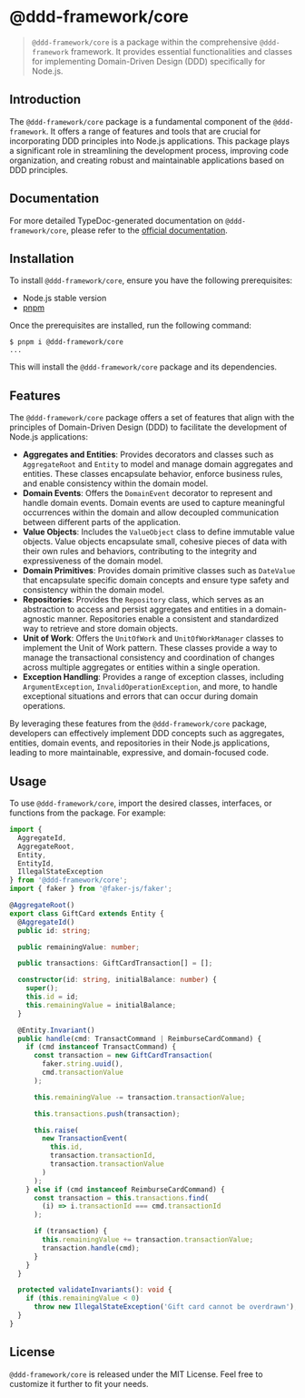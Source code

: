 # @ddd-framework/core

> `@ddd-framework/core` is a package within the comprehensive `@ddd-framework` framework. It provides essential functionalities and classes for implementing Domain-Driven Design (DDD) specifically for Node.js.

## Introduction

The `@ddd-framework/core` package is a fundamental component of the `@ddd-framework`. It offers a range of features and tools that are crucial for incorporating DDD principles into Node.js applications. This package plays a significant role in streamlining the development process, improving code organization, and creating robust and maintainable applications based on DDD principles.

## Documentation

For more detailed TypeDoc-generated documentation on `@ddd-framework/core`, please refer to the [official documentation](https://rmolinamir.github.io/ddd-framework/modules/core.html).

## Installation

To install `@ddd-framework/core`, ensure you have the following prerequisites:

- Node.js stable version
- [pnpm](https://pnpm.io/)

Once the prerequisites are installed, run the following command:

```shell
$ pnpm i @ddd-framework/core
...
```

This will install the `@ddd-framework/core` package and its dependencies.

## Features

The `@ddd-framework/core` package offers a set of features that align with the principles of Domain-Driven Design (DDD) to facilitate the development of Node.js applications:

- **Aggregates and Entities**: Provides decorators and classes such as `AggregateRoot` and `Entity` to model and manage domain aggregates and entities. These classes encapsulate behavior, enforce business rules, and enable consistency within the domain model.
- **Domain Events**: Offers the `DomainEvent` decorator to represent and handle domain events. Domain events are used to capture meaningful occurrences within the domain and allow decoupled communication between different parts of the application.
- **Value Objects**: Includes the `ValueObject` class to define immutable value objects. Value objects encapsulate small, cohesive pieces of data with their own rules and behaviors, contributing to the integrity and expressiveness of the domain model.
- **Domain Primitives**: Provides domain primitive classes such as `DateValue` that encapsulate specific domain concepts and ensure type safety and consistency within the domain model.
- **Repositories**: Provides the `Repository` class, which serves as an abstraction to access and persist aggregates and entities in a domain-agnostic manner. Repositories enable a consistent and standardized way to retrieve and store domain objects.
- **Unit of Work**: Offers the `UnitOfWork` and `UnitOfWorkManager` classes to implement the Unit of Work pattern. These classes provide a way to manage the transactional consistency and coordination of changes across multiple aggregates or entities within a single operation.
- **Exception Handling**: Provides a range of exception classes, including `ArgumentException`, `InvalidOperationException`, and more, to handle exceptional situations and errors that can occur during domain operations.

By leveraging these features from the `@ddd-framework/core` package, developers can effectively implement DDD concepts such as aggregates, entities, domain events, and repositories in their Node.js applications, leading to more maintainable, expressive, and domain-focused code.

## Usage

To use `@ddd-framework/core`, import the desired classes, interfaces, or functions from the package. For example:

```typescript
import {
  AggregateId,
  AggregateRoot,
  Entity,
  EntityId,
  IllegalStateException
} from '@ddd-framework/core';
import { faker } from '@faker-js/faker';

@AggregateRoot()
export class GiftCard extends Entity {
  @AggregateId()
  public id: string;

  public remainingValue: number;

  public transactions: GiftCardTransaction[] = [];

  constructor(id: string, initialBalance: number) {
    super();
    this.id = id;
    this.remainingValue = initialBalance;
  }

  @Entity.Invariant()
  public handle(cmd: TransactCommand | ReimburseCardCommand) {
    if (cmd instanceof TransactCommand) {
      const transaction = new GiftCardTransaction(
        faker.string.uuid(),
        cmd.transactionValue
      );

      this.remainingValue -= transaction.transactionValue;

      this.transactions.push(transaction);

      this.raise(
        new TransactionEvent(
          this.id,
          transaction.transactionId,
          transaction.transactionValue
        )
      );
    } else if (cmd instanceof ReimburseCardCommand) {
      const transaction = this.transactions.find(
        (i) => i.transactionId === cmd.transactionId
      );

      if (transaction) {
        this.remainingValue += transaction.transactionValue;
        transaction.handle(cmd);
      }
    }
  }

  protected validateInvariants(): void {
    if (this.remainingValue < 0)
      throw new IllegalStateException('Gift card cannot be overdrawn');
  }
}
```

## License

`@ddd-framework/core` is released under the MIT License. Feel free to customize it further to fit your needs.
